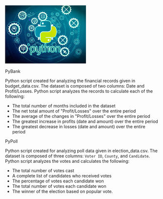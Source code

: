 ![Fantasy](Images/python_img.PNG)

PyBank

Python script created for analyzing the financial records given in budget_data.csv. The dataset is composed of two columns: Date and Profit/Losses.
Python script analyzes the records to calculate each of the following:
* The total number of months included in the dataset
* The net total amount of "Profit/Losses" over the entire period
* The average of the changes in "Profit/Losses" over the entire period
* The greatest increase in profits (date and amount) over the entire period
* The greatest decrease in losses (date and amount) over the entire period


PyPoll

Python script created for analyzing poll data given in election_data.csv. The dataset is composed of three columns: `Voter ID`, `County`, and `Candidate`. 
Python script analyzes the votes and calculates the following:

* The total number of votes cast
* A complete list of candidates who received votes
* The percentage of votes each candidate won
* The total number of votes each candidate won
* The winner of the election based on popular vote.
